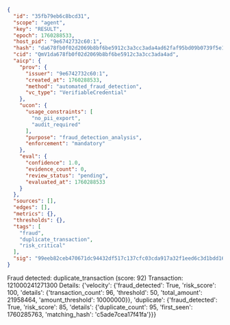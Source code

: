 ```json
{
  "id": "35fb79eb6c8bcd31",
  "scope": "agent",
  "key": "RESULT",
  "epoch": 1760288533,
  "host_pid": "9e6742732c60:1",
  "hash": "da678fb0f02d2069b8bf6be5912c3a3cc3ada4ad62faf95bd09b0739f5e1c0df",
  "cid": "QmV1da678fb0f02d2069b8bf6be5912c3a3cc3ada4ad",
  "aicp": {
    "prov": {
      "issuer": "9e6742732c60:1",
      "created_at": 1760288533,
      "method": "automated_fraud_detection",
      "vc_type": "VerifiableCredential"
    },
    "ucon": {
      "usage_constraints": [
        "no_pii_export",
        "audit_required"
      ],
      "purpose": "fraud_detection_analysis",
      "enforcement": "mandatory"
    },
    "eval": {
      "confidence": 1.0,
      "evidence_count": 0,
      "review_status": "pending",
      "evaluated_at": 1760288533
    }
  },
  "sources": [],
  "edges": [],
  "metrics": {},
  "thresholds": {},
  "tags": [
    "fraud",
    "duplicate_transaction",
    "risk_critical"
  ],
  "sig": "99eeb82ceb470671dc94432df517c137cfc03cda917a32f1eed6c3d1bdd1631e"
}
```

Fraud detected: duplicate_transaction (score: 92)
Transaction: 121000241271300
Details: {'velocity': {'fraud_detected': True, 'risk_score': 100, 'details': {'transaction_count': 96, 'threshold': 50, 'total_amount': 21958464, 'amount_threshold': 10000000}}, 'duplicate': {'fraud_detected': True, 'risk_score': 85, 'details': {'duplicate_count': 95, 'first_seen': 1760285763, 'matching_hash': 'c5ade7cea17f41fa'}}}